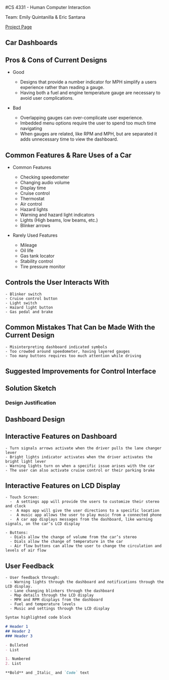 #CS 4331 - Human Computer Interaction

Team: Emily Quintanilla & Eric Santana

[Project Page](https://emilyqelizabeth.github.io/p2EmilyQuintanillaEricSantana/)

## Car Dashboards

## Pros & Cons of Current Designs
- Good
  - Designs that provide a number indicator for MPH simplify a users experience rather than reading a gauge. 
  - Having both a fuel and engine temperature gauge are necessary to avoid user complications.

- Bad
  - Overlapping gauges can over-complicate user experience.
  - Imbedded menu options require the user to spend too much time navigating
  - When gauges are related, like RPM and MPH, but are separated it adds unnecessary time to view the dashboard.


## Common Features & Rare Uses of a Car
- Common Features
    - Checking speedometer
    - Changing audio volume
    - Display time
    - Cruise control
    - Thermostat
    - Air control
    - Hazard lights
    - Warning and hazard light indicators
    - Lights (High beams, low beams, etc.)
    - Blinker arrows


- Rarely Used Features
    - Mileage
    - Oil life 
    - Gas tank locator
    - Stability control
    - Tire pressure monitor
  

## Controls the User Interacts With
    - Blinker switch
    - Cruise control button
    - Light switch
    - Hazard light button
    - Gas pedal and brake


## Common Mistakes That Can be Made With the Current Design
    - Misinterpreting dashboard indicated symbols
    - Too crowded around speedometer, having layered gauges
    - Too many buttons requires too much attention while driving
## Suggested Improvements for Control Interface

## Solution Sketch
### Design Justification

## Dashboard Design

## Interactive Features on Dashboard
    - Turn signals arrows activate when the driver pulls the lane changer lever
    - Bright lights indicator activates when the driver activates the bright light lever
    - Warning lights turn on when a specific issue arises with the car
    - The user can also activate cruise control or their parking brake


## Interactive Features on LCD Display
    - Touch Screen:
      -  A settings app will provide the users to customize their stereo and clock
      -  A maps app will give the user directions to a specific location
      -  A music app allows the user to play music from a connected phone
      -  A car app displays messages from the dashboard, like warning signals, on the car’s LCD display

    - Buttons:
      - Dials allow the change of volume from the car’s stereo
      - Dials allow the change of temperature in the car
      - Air flow buttons can allow the user to change the circulation and levels of air flow


## User Feedback
    - User feedback through:
      - Warning lights through the dashboard and notifications through the LCD display.
      - Lane changing blinkers through the dashboard
      - Map details through the LCD display
      - MPH and RPM displays from the dashboard
      - Fuel and temperature levels
      - Music and settings through the LCD display


```markdown
Syntax highlighted code block

# Header 1
## Header 2
### Header 3

- Bulleted
- List

1. Numbered
2. List

**Bold** and _Italic_ and `Code` text